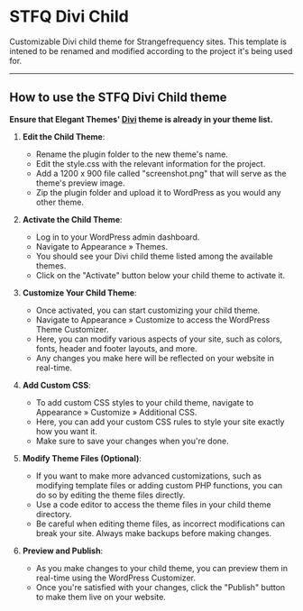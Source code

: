 # STFQ Divi Child
Customizable Divi child theme for Strangefrequency sites. This template is intened to be renamed and modified according to the project it's being used for.

---

## How to use the STFQ Divi Child theme 

**Ensure that Elegant Themes' [Divi](https://www.elegantthemes.com/gallery/divi/) theme is already in your theme list.**

1. **Edit the Child Theme**:
   - Rename the plugin folder to the new theme's name.
   - Edit the style.css with the relevant information for the project.
   - Add a 1200 x 900 file called "screenshot.png" that will serve as the theme's preview image.
   - Zip the plugin folder and upload it to WordPress as you would any other theme.

2. **Activate the Child Theme**:
   - Log in to your WordPress admin dashboard.
   - Navigate to Appearance » Themes.
   - You should see your Divi child theme listed among the available themes.
   - Click on the "Activate" button below your child theme to activate it.

3. **Customize Your Child Theme**:
   - Once activated, you can start customizing your child theme.
   - Navigate to Appearance » Customize to access the WordPress Theme Customizer.
   - Here, you can modify various aspects of your site, such as colors, fonts, header and footer layouts, and more.
   - Any changes you make here will be reflected on your website in real-time.

4. **Add Custom CSS**:
   - To add custom CSS styles to your child theme, navigate to Appearance » Customize » Additional CSS.
   - Here, you can add your custom CSS rules to style your site exactly how you want it.
   - Make sure to save your changes when you're done.

5. **Modify Theme Files (Optional)**:
   - If you want to make more advanced customizations, such as modifying template files or adding custom PHP functions, you can do so by editing the theme files directly.
   - Use a code editor to access the theme files in your child theme directory.
   - Be careful when editing theme files, as incorrect modifications can break your site. Always make backups before making changes.

6. **Preview and Publish**:
   - As you make changes to your child theme, you can preview them in real-time using the WordPress Customizer.
   - Once you're satisfied with your changes, click the "Publish" button to make them live on your website.
